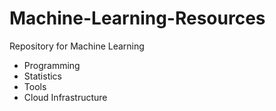 # Machine-Learning-Resources
Repository for Machine Learning 
- Programming
- Statistics 
- Tools 
- Cloud Infrastructure
